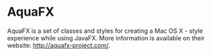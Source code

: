 AquaFX
======

AquaFX is a set of classes and styles for creating a Mac OS X - style experience while using JavaFX. More information is available on their website: http://aquafx-project.com/.
